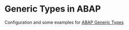 # Generic Types in ABAP

Configuration and some examples for [ABAP Generic Types](https://software-heroes.com/en/abap-generic-types)
